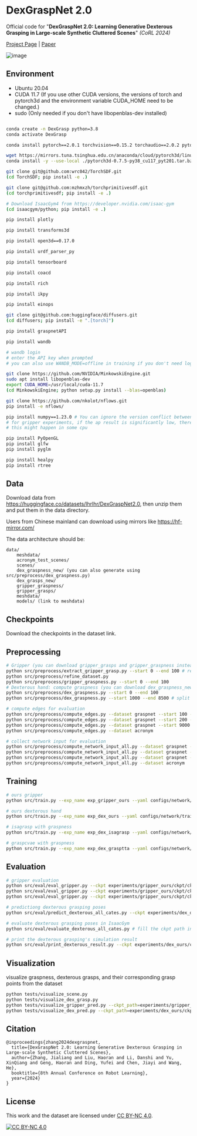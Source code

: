 # DexGraspNet 2.0
Official code for "**DexGraspNet 2.0: Learning Generative Dexterous Grasping in Large-scale Synthetic Cluttered Scenes**" *(CoRL 2024)*

[Project Page](https://pku-epic.github.io/DexGraspNet2.0/) | [Paper](https://arxiv.org/pdf/2410.23004)

![image](./figure/teaser.png)

## Environment

- Ubuntu 20.04
- CUDA 11.7 (If you use other CUDA versions, the versions of torch and pytorch3d and the environment variable CUDA_HOME need to be changed.)
- sudo (Only needed if you don't have libopenblas-dev installed)

```bash

conda create -n DexGrasp python=3.8
conda activate DexGrasp

conda install pytorch==2.0.1 torchvision==0.15.2 torchaudio==2.0.2 pytorch-cuda=11.7 -c pytorch -c nvidia

wget https://mirrors.tuna.tsinghua.edu.cn/anaconda/cloud/pytorch3d/linux-64/pytorch3d-0.7.5-py38_cu117_pyt201.tar.bz2
conda install -y --use-local ./pytorch3d-0.7.5-py38_cu117_pyt201.tar.bz2

git clone git@github.com:wrc042/TorchSDF.git
(cd TorchSDF; pip install -e .)

git clone git@github.com:mzhmxzh/torchprimitivesdf.git
(cd torchprimitivesdf; pip install -e .)

# Download IsaacGym4 from https://developer.nvidia.com/isaac-gym
(cd isaacgym/python; pip install -e .)

pip install plotly

pip install transforms3d

pip install open3d==0.17.0

pip install urdf_parser_py

pip install tensorboard

pip install coacd

pip install rich

pip install ikpy

pip install einops

git clone git@github.com:huggingface/diffusers.git
(cd diffusers; pip install -e ".[torch]")

pip install graspnetAPI

pip install wandb

# wandb login
# enter the API key when prompted
# you can also use WANDB_MODE=offline in training if you don't need logging

git clone https://github.com/NVIDIA/MinkowskiEngine.git
sudo apt install libopenblas-dev
export CUDA_HOME=/usr/local/cuda-11.7
(cd MinkowskiEngine; python setup.py install --blas=openblas)

git clone https://github.com/nkolot/nflows.git
pip install -e nflows/

pip install numpy==1.23.0 # You can ignore the version conflict between graspnetAPI and numpy
# for gripper experiments, if the ap result is significantly low, there might be a bug in graspnetapi's np.matmul. please update numpy to 1.24.1 and replace the np.float to float whenever there is AttributeError: module 'numpy' has no attribute 'float' and all np.int to int whenever there is AttributeError: module 'numpy' has no attribute 'int'. Only two files need to be modified
# this might happen in some cpu

pip install PyOpenGL
pip install glfw
pip install pyglm

pip install healpy
pip install rtree
```

## Data

Download data from https://huggingface.co/datasets/lhrlhr/DexGraspNet2.0, then unzip them and put them in the data directory.

Users from Chinese mainland can download using mirrors like https://hf-mirror.com/

The data architecture should be:

```
data/
    meshdata/
    acronym_test_scenes/
    scenes/
    dex_graspness_new/ (you can also generate using src/preprocess/dex_graspness.py)
    dex_grasps_new/
    gripper_graspness/
    gripper_grasps/
    meshdata/
    models/ (link to meshdata)
```

## Checkpoints

Download the checkpoints in the dataset link.

## Preprocessing


```bash
# Gripper (you can download gripper_grasps and gripper_graspness instead)
python src/preprocess/extract_gripper_grasp.py --start 0 --end 100 # require graspnet data
python src/preprocess/refine_dataset.py
python src/preprocess/gripper_graspness.py --start 0 --end 100
# Dexterous hand: compute graspness (you can download dex_graspness_new and dex_grasps_new instead)
python src/preprocess/dex_graspness.py --start 0 --end 100
python src/preprocess/dex_graspness.py --start 1000 --end 8500 # split this if you have multiple GPUs
```

```bash
# compute edges for evaluation
python src/preprocess/compute_edges.py --dataset graspnet --start 100 --end 190
python src/preprocess/compute_edges.py --dataset graspnet --start 200 --end 380
python src/preprocess/compute_edges.py --dataset graspnet --start 9000 --end 9900
python src/preprocess/compute_edges.py --dataset acronym 
```

```bash
# collect network input for evaluation 
python src/preprocess/compute_network_input_all.py --dataset graspnet --scene_id_start 100 --scene_id_end 190
python src/preprocess/compute_network_input_all.py --dataset graspnet --scene_id_start 200 --scene_id_end 380
python src/preprocess/compute_network_input_all.py --dataset graspnet --scene_id_start 9000 --scene_id_end 9900
python src/preprocess/compute_network_input_all.py --dataset acronym 
```

## Training

```bash
# ours gripper
python src/train.py --exp_name exp_gripper_ours --yaml configs/network/train_gripper_ours.yaml

# ours dexterous hand
python src/train.py --exp_name exp_dex_ours --yaml configs/network/train_dex_ours.yaml

# isagrasp with graspness
python src/train.py --exp_name exp_dex_isagrasp --yaml configs/network/train_dex_isagrasp.yaml

# graspcvae with graspness
python src/train.py --exp_name exp_dex_grasptta --yaml configs/network/train_dex_grasptta.yaml
```

## Evaluation

```bash
# gripper evaluation
python src/eval/eval_gripper.py --ckpt experiments/gripper_ours/ckpt/ckpt_50000.pth --split test_seen
python src/eval/eval_gripper.py --ckpt experiments/gripper_ours/ckpt/ckpt_50000.pth --split test_similar
python src/eval/eval_gripper.py --ckpt experiments/gripper_ours/ckpt/ckpt_50000.pth --split test_novel
```

```bash
# predictiong dexterous grasping poses
python src/eval/predict_dexterous_all_cates.py --ckpt experiments/dex_ours/ckpt/ckpt_50000.pth 
```

```bash
# evaluate dexterous grasping poses in IsaacGym
python src/eval/evaluate_dexterous_all_cates.py # fill the ckpt path in ckpt_path_list in evaluate_dexterous_all.py. It is quicker to evaluate multiple checkpoints together
```

```bash
# print the dexterous grasping's simulation result
python src/eval/print_dexterous_result.py --ckpt experiments/dex_ours/ckpt/ckpt_50000.pth
```

## Visualization

visualize graspness, dexterous grasps, and their corresponding grasp points from the dataset
```bash
python tests/visualize_scene.py
python tests/visualize_dex_grasp.py
python tests/visualize_gripper_pred.py --ckpt_path=experiments/gripper_ours/ckpt/ckpt_50000.pth
python tests/visualize_dex_pred.py --ckpt_path=experiments/dex_ours/ckpt/ckpt_50000.pth
```


## Citation

```
@inproceedings{zhang2024dexgraspnet,
  title={DexGraspNet 2.0: Learning Generative Dexterous Grasping in Large-scale Synthetic Cluttered Scenes},
  author={Zhang, Jialiang and Liu, Haoran and Li, Danshi and Yu, XinQiang and Geng, Haoran and Ding, Yufei and Chen, Jiayi and Wang, He},
  booktitle={8th Annual Conference on Robot Learning},
  year={2024}
}
```

## License
This work and the dataset are licensed under [CC BY-NC 4.0][cc-by-nc].

[![CC BY-NC 4.0][cc-by-nc-image]][cc-by-nc]

[cc-by-nc]: https://creativecommons.org/licenses/by-nc/4.0/
[cc-by-nc-image]: https://licensebuttons.net/l/by-nc/4.0/88x31.png